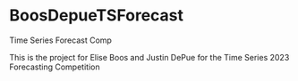 # BoosDepueTSForecast
Time Series Forecast Comp

This is the project for Elise Boos and Justin DePue for the Time Series 2023 Forecasting Competition
